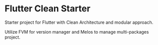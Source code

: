 # Flutter Clean Starter
Starter project for Flutter with Clean Architecture and modular approach.

Utilize FVM for version manager and Melos to manage multi-packages project.
